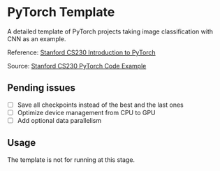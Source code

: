 # PyTorch Template

A detailed template of PyTorch projects taking image classification with CNN as an example. 

Reference: [Stanford CS230 Introduction to PyTorch](https://cs230.stanford.edu/blog/pytorch)

Source: [Stanford CS230 PyTorch Code Example](https://github.com/cs230-stanford/cs230-code-examples/tree/master/pytorch)

## Pending issues

- [ ] Save all checkpoints instead of the best and the last ones 
- [ ] Optimize device management from CPU to GPU
- [ ] Add optional data parallelism

## Usage

The template is not for running at this stage. 
